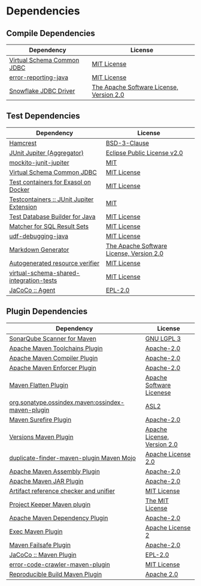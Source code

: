 <!-- @formatter:off -->
# Dependencies

## Compile Dependencies

| Dependency                      | License                                       |
| ------------------------------- | --------------------------------------------- |
| [Virtual Schema Common JDBC][0] | [MIT License][1]                              |
| [error-reporting-java][2]       | [MIT License][3]                              |
| [Snowflake JDBC Driver][4]      | [The Apache Software License, Version 2.0][5] |

## Test Dependencies

| Dependency                                      | License                                       |
| ----------------------------------------------- | --------------------------------------------- |
| [Hamcrest][6]                                   | [BSD-3-Clause][7]                             |
| [JUnit Jupiter (Aggregator)][8]                 | [Eclipse Public License v2.0][9]              |
| [mockito-junit-jupiter][10]                     | [MIT][11]                                     |
| [Virtual Schema Common JDBC][0]                 | [MIT License][1]                              |
| [Test containers for Exasol on Docker][12]      | [MIT License][13]                             |
| [Testcontainers :: JUnit Jupiter Extension][14] | [MIT][15]                                     |
| [Test Database Builder for Java][16]            | [MIT License][17]                             |
| [Matcher for SQL Result Sets][18]               | [MIT License][19]                             |
| [udf-debugging-java][20]                        | [MIT License][21]                             |
| [Markdown Generator][22]                        | [The Apache Software License, Version 2.0][5] |
| [Autogenerated resource verifier][23]           | [MIT License][24]                             |
| [virtual-schema-shared-integration-tests][25]   | [MIT License][26]                             |
| [JaCoCo :: Agent][27]                           | [EPL-2.0][28]                                 |

## Plugin Dependencies

| Dependency                                              | License                           |
| ------------------------------------------------------- | --------------------------------- |
| [SonarQube Scanner for Maven][29]                       | [GNU LGPL 3][30]                  |
| [Apache Maven Toolchains Plugin][31]                    | [Apache-2.0][32]                  |
| [Apache Maven Compiler Plugin][33]                      | [Apache-2.0][32]                  |
| [Apache Maven Enforcer Plugin][34]                      | [Apache-2.0][32]                  |
| [Maven Flatten Plugin][35]                              | [Apache Software Licenese][32]    |
| [org.sonatype.ossindex.maven:ossindex-maven-plugin][36] | [ASL2][5]                         |
| [Maven Surefire Plugin][37]                             | [Apache-2.0][32]                  |
| [Versions Maven Plugin][38]                             | [Apache License, Version 2.0][32] |
| [duplicate-finder-maven-plugin Maven Mojo][39]          | [Apache License 2.0][40]          |
| [Apache Maven Assembly Plugin][41]                      | [Apache-2.0][32]                  |
| [Apache Maven JAR Plugin][42]                           | [Apache-2.0][32]                  |
| [Artifact reference checker and unifier][43]            | [MIT License][44]                 |
| [Project Keeper Maven plugin][45]                       | [The MIT License][46]             |
| [Apache Maven Dependency Plugin][47]                    | [Apache-2.0][32]                  |
| [Exec Maven Plugin][48]                                 | [Apache License 2][32]            |
| [Maven Failsafe Plugin][49]                             | [Apache-2.0][32]                  |
| [JaCoCo :: Maven Plugin][50]                            | [EPL-2.0][28]                     |
| [error-code-crawler-maven-plugin][51]                   | [MIT License][52]                 |
| [Reproducible Build Maven Plugin][53]                   | [Apache 2.0][5]                   |

[0]: https://github.com/exasol/virtual-schema-common-jdbc/
[1]: https://github.com/exasol/virtual-schema-common-jdbc/blob/main/LICENSE
[2]: https://github.com/exasol/error-reporting-java/
[3]: https://github.com/exasol/error-reporting-java/blob/main/LICENSE
[4]: https://www.snowflake.net/
[5]: http://www.apache.org/licenses/LICENSE-2.0.txt
[6]: http://hamcrest.org/JavaHamcrest/
[7]: https://raw.githubusercontent.com/hamcrest/JavaHamcrest/master/LICENSE
[8]: https://junit.org/junit5/
[9]: https://www.eclipse.org/legal/epl-v20.html
[10]: https://github.com/mockito/mockito
[11]: https://opensource.org/licenses/MIT
[12]: https://github.com/exasol/exasol-testcontainers/
[13]: https://github.com/exasol/exasol-testcontainers/blob/main/LICENSE
[14]: https://java.testcontainers.org
[15]: http://opensource.org/licenses/MIT
[16]: https://github.com/exasol/test-db-builder-java/
[17]: https://github.com/exasol/test-db-builder-java/blob/main/LICENSE
[18]: https://github.com/exasol/hamcrest-resultset-matcher/
[19]: https://github.com/exasol/hamcrest-resultset-matcher/blob/main/LICENSE
[20]: https://github.com/exasol/udf-debugging-java/
[21]: https://github.com/exasol/udf-debugging-java/blob/main/LICENSE
[22]: https://github.com/Steppschuh/Java-Markdown-Generator
[23]: https://github.com/exasol/autogenerated-resource-verifier-java/
[24]: https://github.com/exasol/autogenerated-resource-verifier-java/blob/main/LICENSE
[25]: https://github.com/exasol/virtual-schema-shared-integration-tests/
[26]: https://github.com/exasol/virtual-schema-shared-integration-tests/blob/main/LICENSE
[27]: https://www.eclemma.org/jacoco/index.html
[28]: https://www.eclipse.org/legal/epl-2.0/
[29]: http://sonarsource.github.io/sonar-scanner-maven/
[30]: http://www.gnu.org/licenses/lgpl.txt
[31]: https://maven.apache.org/plugins/maven-toolchains-plugin/
[32]: https://www.apache.org/licenses/LICENSE-2.0.txt
[33]: https://maven.apache.org/plugins/maven-compiler-plugin/
[34]: https://maven.apache.org/enforcer/maven-enforcer-plugin/
[35]: https://www.mojohaus.org/flatten-maven-plugin/
[36]: https://sonatype.github.io/ossindex-maven/maven-plugin/
[37]: https://maven.apache.org/surefire/maven-surefire-plugin/
[38]: https://www.mojohaus.org/versions/versions-maven-plugin/
[39]: https://basepom.github.io/duplicate-finder-maven-plugin
[40]: http://www.apache.org/licenses/LICENSE-2.0.html
[41]: https://maven.apache.org/plugins/maven-assembly-plugin/
[42]: https://maven.apache.org/plugins/maven-jar-plugin/
[43]: https://github.com/exasol/artifact-reference-checker-maven-plugin/
[44]: https://github.com/exasol/artifact-reference-checker-maven-plugin/blob/main/LICENSE
[45]: https://github.com/exasol/project-keeper/
[46]: https://github.com/exasol/project-keeper/blob/main/LICENSE
[47]: https://maven.apache.org/plugins/maven-dependency-plugin/
[48]: https://www.mojohaus.org/exec-maven-plugin
[49]: https://maven.apache.org/surefire/maven-failsafe-plugin/
[50]: https://www.jacoco.org/jacoco/trunk/doc/maven.html
[51]: https://github.com/exasol/error-code-crawler-maven-plugin/
[52]: https://github.com/exasol/error-code-crawler-maven-plugin/blob/main/LICENSE
[53]: http://zlika.github.io/reproducible-build-maven-plugin
